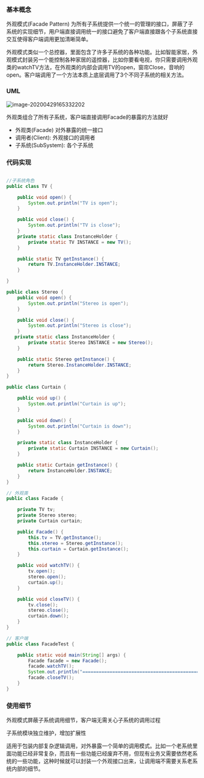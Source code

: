 ### 基本概念

外观模式(Facade Pattern) 为所有子系统提供一个统一的管理的接口，屏蔽了子系统的实现细节，用户端直接调用统一的接口避免了客户端直接跟各个子系统直接交互使得客户端调用更加清晰简单。

外观模式类似一个总控器，里面包含了许多子系统的各种功能。比如智能家居，外观模式封装另一个能控制各种家居的遥控器，比如你要看电视，你只需要调用外观类的watchTV方法，在外观类的内部会调用TV的open，窗帘Close，音响的open。客户端调用了一个方法本质上底层调用了3个不同子系统的相关方法。

### UML

![image-20200429165332202](C:\Users\denglw\AppData\Roaming\Typora\typora-user-images\image-20200429165332202.png)

外观类组合了所有子系统，客户端直接调用Facade的暴露的方法就好

- 外观类(Facade) 对外暴露的统一接口
- 调用者(Client): 外观接口的调用者
- 子系统(SubSystem): 各个子系统

### 代码实现

```java 

//子系统角色
public class TV {

    public void open() {
        System.out.println("TV is open");
    }

    public void close() {
        System.out.println("TV is close");
    }
    private static class InstanceHolder {
        private static TV INSTANCE = new TV();
    }

    public static TV getInstance() {
        return TV.InstanceHolder.INSTANCE;
    }

}

public class Stereo {
    public void open() {
        System.out.println("Stereo is open");
    }

    public void close() {
        System.out.println("Stereo is close");
    }
   private static class InstanceHolder {
        private static Stereo INSTANCE = new Stereo();
    }

    public static Stereo getInstance() {
        return Stereo.InstanceHolder.INSTANCE;
    }
}

public class Curtain {

    public void up() {
        System.out.println("Curtain is up");
    }

    public void down() {
        System.out.println("Curtain is down");
    }

    private static class InstanceHolder {
        private static Curtain INSTANCE = new Curtain();
    }

    public static Curtain getInstance() {
        return InstanceHolder.INSTANCE;
    }
}

```

```java
// 外观类
public class Facade {

    private TV tv;
    private Stereo stereo;
    private Curtain curtain;

    public Facade() {
        this.tv = TV.getInstance();
        this.stereo = Stereo.getInstance();
        this.curtain = Curtain.getInstance();
    }

    public void watchTV() {
        tv.open();
        stereo.open();
        curtain.up();
    }

    public void closeTV() {
        tv.close();
        stereo.close();
        curtain.down();
    }
}
```

```java
// 客户端
public class FacadeTest {

    public static void main(String[] args) {
        Facade facade = new Facade();
        facade.watchTV();
        System.out.println("===========================================");
        facade.closeTV();
    }
}
```

### 使用细节

外观模式屏蔽子系统调用细节，客户端无需关心子系统的调用过程


子系统模块独立维护，增加扩展性

适用于包装内部复杂逻辑调用，对外暴露一个简单的调用模式。比如一个老系统里面功能已经非常复杂，而且有一些功能已经废弃不用，但现有业务又需要依然老系统的一些功能，这种时候就可以封装一个外观接口出来，让调用端不需要关系老系统内部的细节。